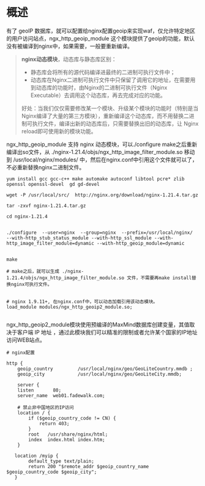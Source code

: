 # 概述

有了 geoIP 数据库，就可以配置给nginx配置geoip来实现waf，仅允许特定地区的用户访问站点，ngx_http_geoip_module 这个模块提供了geoip的功能，默认没有被编译到nginx中，如果需要，一般要重新编译。



> **nginx动态模块**，动态库与静态库区别：
> - 静态库会将所有的源代码编译进最终的二进制可执行文件中；
> - 动态库在Nginx二进制可执行文件中只保留了调用它的地址，在需要用到动态库的功能时，由Nginx的二进制可执行文件（Nginx Executable）去调用这个动态库，再去完成对应的功能。
> 
> 好处：当我们仅仅需要修改某一个模块、升级某个模块的功能时（特别是当Nginx编译了大量的第三方模块），重新编译这个动态库，而不用替换二进制可执行文件，编译出新的动态库后，只需要替换出旧的动态库，让 Nginx reload即可使用新的模块功能。


ngx_http_geoip_module 支持 nginx 动态模块，可以./configure make之后重新编译出so文件，从 ./nginx-1.21.4/objs/ngx_http_image_filter_module.so 移动到 /usr/local/nginx/modules/ 中，然后在nginx.conf中引用这个文件就可以了，不必重新替换nginx二进制文件。

``` shell
yum install gcc gcc-c++ make automake autoconf libtool pcre* zlib openssl openssl-devel  gd gd-devel

wget -P /usr/local/src/  http://nginx.org/download/nginx-1.21.4.tar.gz  

tar -zxvf nginx-1.21.4.tar.gz   

cd nginx-1.21.4


./configure  --user=nginx  --group=nginx  --prefix=/usr/local/nginx/  --with-http_stub_status_module --with-http_ssl_module --with-http_image_filter_module=dynamic --with-http_geoip_module=dynamic


make 

# make之后，就可以生成 ./nginx-1.21.4/objs/ngx_http_image_filter_module.so 文件，不需要再make install替换nginx可执行文件。


# nginx 1.9.11+, 在nginx.conf中，可以动态加载引用该动态模块。
load_module modules/ngx_http_geoip2_module.so;


```


ngx_http_geoip2_module模块使用预编译的MaxMind数据库创建变量，其值取决于客户端 IP 地址 ，通过此模块我们可以精准的限制或者允许某个国家的IP地址访问WEB站点。



```
# nginx配置

http {
    geoip_country         /usr/local/nginx/geo/GeoLiteCountry.mmdb ;
    geoip_city            /usr/local/nginx/geo/GeoLiteCity.mmdb;
   
    server {
    listen       80;
    server_name  web01.fadewalk.com;

    # 禁止非中国地区的IP访问 
    location / {
        if ($geoip_country_code != CN) {
            return 403;
        }
        root   /usr/share/nginx/html;
        index  index.html index.htm;
    }

   location /myip {
        default_type text/plain;
        return 200 "$remote_addr $geoip_country_name $geoip_country_code $geoip_city";
   }



```



